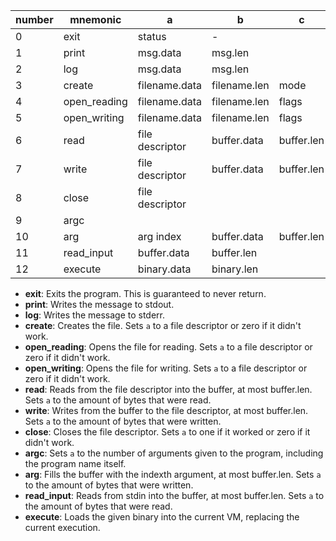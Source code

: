 | number | mnemonic     | a               | b            | c          | d    |
| ------ | ------------ | --------------- | ------------ | ---------- | ---- |
| 0      | exit         | status          | -            |            |      |
| 1      | print        | msg.data        | msg.len      |            |      |
| 2      | log          | msg.data        | msg.len      |            |      |
| 3      | create       | filename.data   | filename.len | mode       |      |
| 4      | open_reading | filename.data   | filename.len | flags      | mode |
| 5      | open_writing | filename.data   | filename.len | flags      | mode |
| 6      | read         | file descriptor | buffer.data  | buffer.len |      |
| 7      | write        | file descriptor | buffer.data  | buffer.len |      |
| 8      | close        | file descriptor |              |            |      |
| 9      | argc         |                 |              |            |      |
| 10     | arg          | arg index       | buffer.data  | buffer.len |      |
| 11     | read_input   | buffer.data     | buffer.len   |            |      |
| 12     | execute      | binary.data     | binary.len   |            |      |

- **exit**: Exits the program. This is guaranteed to never return.
- **print**: Writes the message to stdout.
- **log**: Writes the message to stderr.
- **create**: Creates the file. Sets `a` to a file descriptor or zero if it didn't work.
- **open_reading**: Opens the file for reading. Sets `a` to a file descriptor or zero if it didn't work.
- **open_writing**: Opens the file for writing. Sets `a` to a file descriptor or zero if it didn't work.
- **read**: Reads from the file descriptor into the buffer, at most buffer.len. Sets `a` to the amount of bytes that were read.
- **write**: Writes from the buffer to the file descriptor, at most buffer.len. Sets `a` to the amount of bytes that were written.
- **close**: Closes the file descriptor. Sets `a` to one if it worked or zero if it didn't work.
- **argc**: Sets `a` to the number of arguments given to the program, including the program name itself.
- **arg**: Fills the buffer with the indexth argument, at most buffer.len. Sets `a` to the amount of bytes that were written.
- **read_input**: Reads from stdin into the buffer, at most buffer.len. Sets `a` to the amount of bytes that were read.
- **execute**: Loads the given binary into the current VM, replacing the current execution.
